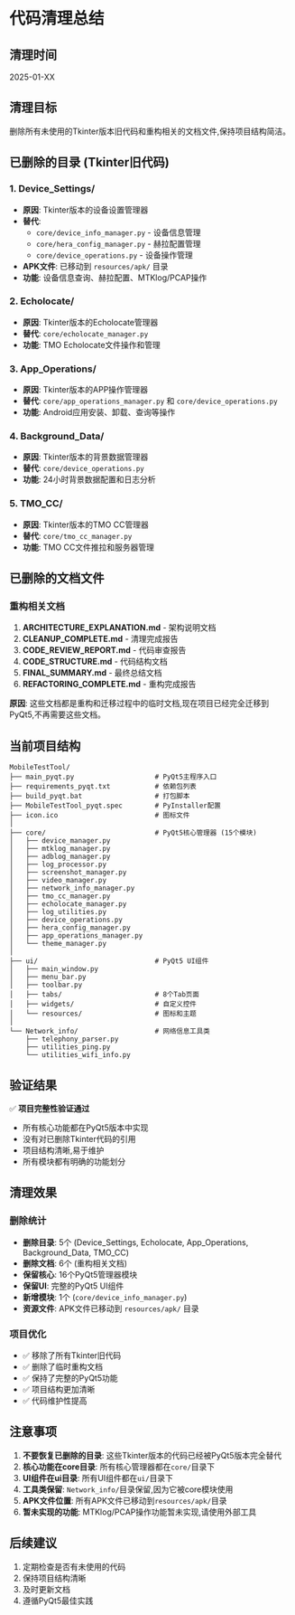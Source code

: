 # 代码清理总结

## 清理时间
2025-01-XX

## 清理目标
删除所有未使用的Tkinter版本旧代码和重构相关的文档文件,保持项目结构简洁。

## 已删除的目录 (Tkinter旧代码)

### 1. Device_Settings/
- **原因**: Tkinter版本的设备设置管理器
- **替代**: 
  - `core/device_info_manager.py` - 设备信息管理
  - `core/hera_config_manager.py` - 赫拉配置管理
  - `core/device_operations.py` - 设备操作管理
- **APK文件**: 已移动到 `resources/apk/` 目录
- **功能**: 设备信息查询、赫拉配置、MTKlog/PCAP操作

### 2. Echolocate/
- **原因**: Tkinter版本的Echolocate管理器
- **替代**: `core/echolocate_manager.py`
- **功能**: TMO Echolocate文件操作和管理

### 3. App_Operations/
- **原因**: Tkinter版本的APP操作管理器
- **替代**: `core/app_operations_manager.py` 和 `core/device_operations.py`
- **功能**: Android应用安装、卸载、查询等操作

### 4. Background_Data/
- **原因**: Tkinter版本的背景数据管理器
- **替代**: `core/device_operations.py`
- **功能**: 24小时背景数据配置和日志分析

### 5. TMO_CC/
- **原因**: Tkinter版本的TMO CC管理器
- **替代**: `core/tmo_cc_manager.py`
- **功能**: TMO CC文件推拉和服务器管理

## 已删除的文档文件

### 重构相关文档
1. **ARCHITECTURE_EXPLANATION.md** - 架构说明文档
2. **CLEANUP_COMPLETE.md** - 清理完成报告
3. **CODE_REVIEW_REPORT.md** - 代码审查报告
4. **CODE_STRUCTURE.md** - 代码结构文档
5. **FINAL_SUMMARY.md** - 最终总结文档
6. **REFACTORING_COMPLETE.md** - 重构完成报告

**原因**: 这些文档都是重构和迁移过程中的临时文档,现在项目已经完全迁移到PyQt5,不再需要这些文档。

## 当前项目结构

```
MobileTestTool/
├── main_pyqt.py                    # PyQt5主程序入口
├── requirements_pyqt.txt           # 依赖包列表
├── build_pyqt.bat                  # 打包脚本
├── MobileTestTool_pyqt.spec        # PyInstaller配置
├── icon.ico                        # 图标文件
│
├── core/                           # PyQt5核心管理器 (15个模块)
│   ├── device_manager.py
│   ├── mtklog_manager.py
│   ├── adblog_manager.py
│   ├── log_processor.py
│   ├── screenshot_manager.py
│   ├── video_manager.py
│   ├── network_info_manager.py
│   ├── tmo_cc_manager.py
│   ├── echolocate_manager.py
│   ├── log_utilities.py
│   ├── device_operations.py
│   ├── hera_config_manager.py
│   ├── app_operations_manager.py
│   └── theme_manager.py
│
├── ui/                             # PyQt5 UI组件
│   ├── main_window.py
│   ├── menu_bar.py
│   ├── toolbar.py
│   ├── tabs/                       # 8个Tab页面
│   ├── widgets/                    # 自定义控件
│   └── resources/                  # 图标和主题
│
└── Network_info/                   # 网络信息工具类
    ├── telephony_parser.py
    ├── utilities_ping.py
    └── utilities_wifi_info.py
```

## 验证结果

✅ **项目完整性验证通过**
- 所有核心功能都在PyQt5版本中实现
- 没有对已删除Tkinter代码的引用
- 项目结构清晰,易于维护
- 所有模块都有明确的功能划分

## 清理效果

### 删除统计
- **删除目录**: 5个 (Device_Settings, Echolocate, App_Operations, Background_Data, TMO_CC)
- **删除文档**: 6个 (重构相关文档)
- **保留核心**: 16个PyQt5管理器模块
- **保留UI**: 完整的PyQt5 UI组件
- **新增模块**: 1个 (`core/device_info_manager.py`)
- **资源文件**: APK文件已移动到 `resources/apk/` 目录

### 项目优化
- ✅ 移除了所有Tkinter旧代码
- ✅ 删除了临时重构文档
- ✅ 保持了完整的PyQt5功能
- ✅ 项目结构更加清晰
- ✅ 代码维护性提高

## 注意事项

1. **不要恢复已删除的目录**: 这些Tkinter版本的代码已经被PyQt5版本完全替代
2. **核心功能在core目录**: 所有核心管理器都在`core/`目录下
3. **UI组件在ui目录**: 所有UI组件都在`ui/`目录下
4. **工具类保留**: `Network_info/`目录保留,因为它被core模块使用
5. **APK文件位置**: 所有APK文件已移动到`resources/apk/`目录
6. **暂未实现的功能**: MTKlog/PCAP操作功能暂未实现,请使用外部工具

## 后续建议

1. 定期检查是否有未使用的代码
2. 保持项目结构清晰
3. 及时更新文档
4. 遵循PyQt5最佳实践


